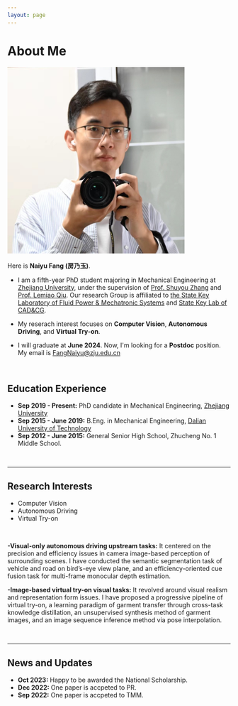 ```yaml
---
layout: page
---
```


# About Me

<img src="blogs/web.assets/naiyufang_nikon.jpg" class="floatpic" width="400" height="420">

<br>

Here is **Naiyu Fang (房乃玉)**.

- I am a fifth-year PhD student majoring in Mechanical Engineering at [Zhejiang University](https://www.zju.edu.cn/english/), under the supervision of [Prof. Shuyou Zhang](https://person.zju.edu.cn/en/0092066) and [Prof. Lemiao Qiu](https://person.zju.edu.cn/en/english_my_freetown). Our research Group is affiliated to [the State Key Laboratory of Fluid Power & Mechatronic Systems](http://sklofp.zju.edu.cn/sklen/) and [State Key Lab of CAD&CG](http://www.cad.zju.edu.cn/english.html).

- My reserach interest focuses on __Computer Vision__, __Autonomous Driving__, and __Virtual Try-on__.  
- I will graduate at __June 2024__. Now, I'm looking for a __Postdoc__ position. My email is FangNaiyu@zju.edu.cn

<br>

## Education Experience

- **Sep 2019 - Present:** PhD candidate in Mechanical Engineering, [Zhejiang University](https://www.zju.edu.cn/english/)
- **Sep 2015 - June 2019:** B.Eng. in Mechanical Engineering, [Dalian University of Technology](https://en.dlut.edu.cn/)
- **Sep 2012 - June 2015:** General Senior High School, Zhucheng No. 1 Middle School.

<br>

---

## Research Interests

- Computer Vision
- Autonomous Driving
- Virtual Try-on

<br>

**-Visual-only autonomous driving upstream tasks:** It centered on the precision and efficiency issues in camera image-based perception of surrounding scenes. I have conducted the semantic segmentation task of vehicle and road on bird’s-eye view plane, and an efficiency-oriented cue fusion task for multi-frame monocular depth estimation.

**-Image-based virtual try-on visual tasks:** It revolved around visual realism and representation form issues. I have proposed a progressive pipeline of virtual try-on, a learning paradigm of garment transfer through cross-task knowledge
distillation, an unsupervised synthesis method of garment images, and an image sequence inference method via pose interpolation.

<br>

---

## News and Updates

- **Oct 2023:** Happy to be awarded the National Scholarship.
- **Dec 2022:** One paper is accpeted to PR.
- **Sep 2022:** One paper is accpeted to TMM.


<br>

